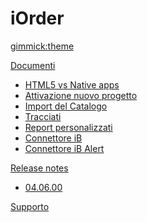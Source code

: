 <!--
  -- Name of your wiki
  -- Do NOT remove the leading `#` character.
  -->

# iOrder


<!--
  -- Default theme
  -- (Read: http://dynalon.github.io/mdwiki/#!customizing.md#Theme_chooser)
  -->

[gimmick:theme](spacelab)


<!--
  -- Navigation
  -- (Read: http://dynalon.github.io/mdwiki/#!quickstart.md#Adding_a_navigation)
  -->

[Documenti]()

  * [HTML5 vs Native apps](pages/html5-vs-native.md)
  * [Attivazione nuovo progetto](pages/attivazione-nuovo-progetto.md)
  * [Import del Catalogo](pages/import-catalogo.md)
  * [Tracciati](pages/tracciati.md)
  * [Report personalizzati](pages/report-personalizzati.md)
  * [Connettore iB](pages/connettore-ib.md)
  * [Connettore iB Alert](pages/connettore-ib-alert.md)

[Release notes]()

  * [04.06.00](pages/relnotes_04-06-00.md)


[Supporto](http://support.apexnet.it)

<!--

[Work]()

  * [04.06.00](pages/relnotes_04-06-00.md)

-->

<!-- A more complex navigation example: ----------------------------------------

[Menu Item 1]()

  * # SubMenu Heading 1
  * [SubMenu Item 1](pages/subitem1.md)
  * [SubMenu Item 2](pages/subitem2.md)
  - - - -
  * # SubMenu Heading 2
  * [SubMenu Item 3](pages/subitem3.md)
  - - - -
  * # SubMenu Heading 3
  * [SubMenu Item 3](pages/subitem3.md)

[Menu Item 2](pages/item2.md)

[Menu Item 3](pages/item3.md)

---------------------------------------------------------------------------- -->

<!--
  -- Change the Language
  -- Could be useful when there's more than one language wiki.
  -->

<!--
[Change the Language]()

  * [English (United States)](/en_US/)
  * [English (United Kingdom)](/en_GB/)
  * [Italian](/it/)
-->

<!--
  -- Let the user choose a theme
  -- (Read: http://dynalon.github.io/mdwiki/#!quickstart.md#Adding_a_navigation)
  -->

<!--
[gimmick:themechooser](Choose theme)
-->

